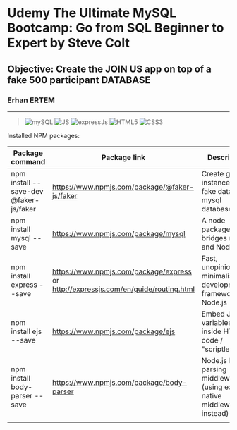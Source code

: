 # Udemy The Ultimate MySQL Bootcamp: Go from SQL Beginner to Expert by Steve Colt

## **Objective:** Create the JOIN US app on top of a fake 500 participant DATABASE

### **Erhan ERTEM**

---

> ![mySQL](https://img.shields.io/badge/MySQL-005C84?style=for-the-badge&logo=mysql&logoColor=white) ![JS](https://img.shields.io/badge/JavaScript-323330?style=for-the-badge&logo=javascript&logoColor=F7DF1E) ![expressJs](https://img.shields.io/badge/Express.js-000000?style=for-the-badge&logo=express&logoColor=white) ![HTML5](https://img.shields.io/badge/HTML5-E34F26?style=for-the-badge&logo=html5&logoColor=white) ![CSS3](https://img.shields.io/badge/CSS3-1572B6?style=for-the-badge&logo=css3&logoColor=white)

Installed NPM packages:

| Package command                        | Package link                                                                        | Description                                                               |
| -------------------------------------- | ----------------------------------------------------------------------------------- | ------------------------------------------------------------------------- |
| npm install --save-dev @faker-js/faker | https://www.npmjs.com/package/@faker-js/faker                                       | Create gizillion instance of fake data for a mysql database               |
| npm install mysql --save               | https://www.npmjs.com/package/mysql                                                 | A node package that bridges mySQL and NodeJS                              |
| npm install express --save             | https://www.npmjs.com/package/express or http://expressjs.com/en/guide/routing.html | Fast, unopinionated, minimalist web developmenent framework for Node.js   |
| npm install ejs --save                 | https://www.npmjs.com/package/ejs                                                   | Embed JS variables inside HTML code / "scriptlets"                        |
| npm install body-parser --save         | https://www.npmjs.com/package/body-parser                                           | Node.js body parsing middleware (using express native middleware instead) |
|                                        |                                                                                     |                                                                           |

